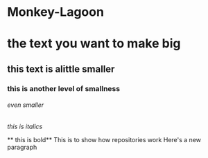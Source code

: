 # Monkey-Lagoon
# the  text you want to make big
## this text is alittle smaller
### this is another level of smallness
###### even smaller
*this is italics*

** this is bold**
This is to show how repositories work
Here's a new paragraph

